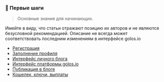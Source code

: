 ### 🚀 Первые шаги

> Основные знания для начинающих.  

Имейте в виду, что статьи отражают позицию их авторов и не являются безусловной рекомендацией. Описание не всегда может соответствовать последним изменениям в интерфейсе golos.io

* [Регистрация](/1-introduction/registratsiya.html)
* [Заполнение профиля](/1-introduction/zapolnenie-profilya.md)
* [Интерфейс личного блога](/1-introduction/interfeis-lichnogo-bloga.md)
* [Интерфейс платформы golos.io](/1-introduction/interfeis-golosio.md)
* [Публикация в блоге](/1-introduction/posting.html)
* [Кошелек, ключи, выплаты](/1-introduction/koshelek-klyuchi-viplati.html)



